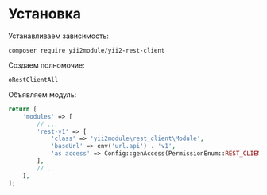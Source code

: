 Установка
===

Устанавливаем зависимость:

```
composer require yii2module/yii2-rest-client
```

Создаем полномочие:

```
oRestClientAll
```

Объявляем модуль:

```php
return [
	'modules' => [
		// ...
		'rest-v1' => [
			'class' => 'yii2module\rest_client\Module',
			'baseUrl' => env('url.api') . 'v1',
			'as access' => Config::genAccess(PermissionEnum::REST_CLIENT_ALL),
		],
		// ...
	],
];
```
